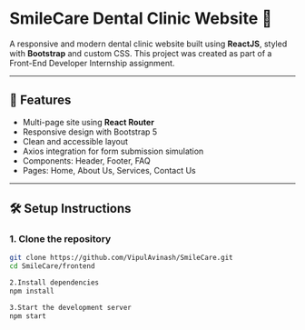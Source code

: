 # SmileCare Dental Clinic Website 🦷

A responsive and modern dental clinic website built using **ReactJS**, styled with **Bootstrap** and custom CSS. This project was created as part of a Front-End Developer Internship assignment.

---

## 🚀 Features

- Multi-page site using **React Router**
- Responsive design with Bootstrap 5
- Clean and accessible layout
- Axios integration for form submission simulation
- Components: Header, Footer, FAQ
- Pages: Home, About Us, Services, Contact Us

---

## 🛠️ Setup Instructions

### 1. Clone the repository

```bash
git clone https://github.com/VipulAvinash/SmileCare.git
cd SmileCare/frontend

2.Install dependencies
npm install

3.Start the development server
npm start


